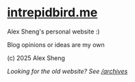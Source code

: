 # [intrepidbird.me](https://intrepidbird.me)

Alex Sheng's personal website :)

Blog opinions or ideas are my own

(c) 2025 Alex Sheng

*Looking for the old website? See [/archives](https://github.com/intrepidbird-org/archive)*
